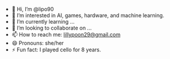 - 👋 Hi, I’m @lipo90
- 👀 I’m interested in AI, games, hardware, and machine learning.
- 🌱 I’m currently learning ...
- 💞️ I’m looking to collaborate on ...
- 📫 How to reach me: lillypoon29@gmail.com
- 😄 Pronouns: she/her
- ⚡ Fun fact: I played cello for 8 years.

<!---
lipo90/lipo90 is a ✨ special ✨ repository because its `README.md` (this file) appears on your GitHub profile.
You can click the Preview link to take a look at your changes.
--->
